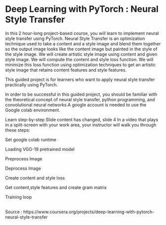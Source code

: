 <h1>Deep Learning with PyTorch : Neural Style Transfer</h1>


In this 2 hour-long project-based course, you will learn to implement neural style transfer using PyTorch. Neural Style Transfer is an optimization technique used to take a content and a style image and blend them together so the output image looks like the content image but painted in the style of the style image. We will create artistic style image using content and given style image. We will compute the content and style loss function. We will minimize this loss function using optimization techniques to get an artistic style image that retains content features and style features.

This guided project is for learners who want to apply neural style transfer practically using PyTorch.

In order to be successful in this guided project, you should be familiar with the theoretical concept of neural style transfer, python programming, and convolutional neural networks.A google account is needed to use the Google colab environment.

Learn step-by-step
Slide content has changed, slide 4
In a video that plays in a split-screen with your work area, your instructor will walk you through these steps:

Set google colab runtime

Loading VGG-19 pretrained model

Preprocess Image

Deprocess Image

Create content and style loss 

Get content,style features and create gram matrix

Training loop


<br>
Source : https://www.coursera.org/projects/deep-learning-with-pytorch-neural-style-transfer
